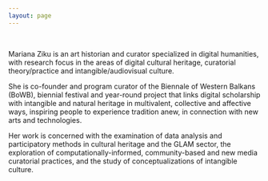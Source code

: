 ```yaml
---
layout: page
---
```


<br>

Mariana Ziku is an art historian and curator specialized in digital humanities, with research focus in the areas of digital cultural heritage, curatorial theory/practice and intangible/audiovisual culture.

She is co-founder and program curator of the Biennale of Western Balkans (BoWB), biennial festival and year-round project that links digital scholarship with intangible and natural heritage in multivalent, collective and affective ways, inspiring people to experience tradition anew, in connection with new arts and technologies.

Her work is concerned with the examination of data analysis and participatory methods in cultural heritage and the GLAM sector, the exploration of computationally-informed, community-based and new media curatorial practices, and the study of conceptualizations of intangible culture.



